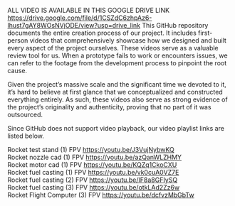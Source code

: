 ALL VIDEO IS AVAILABLE IN THIS GOOGLE DRIVE LINK https://drive.google.com/file/d/1CSZdC6zhpAz6-lhust7gAY8WOsNVjODE/view?usp=drive_link
This GitHub repository documents the entire creation process of our project. It includes first-person videos that comprehensively showcase how we designed and built every aspect of the project ourselves. These videos serve as a valuable review tool for us. When a prototype fails to work or encounters issues, we can refer to the footage from the development process to pinpoint the root cause.

Given the project’s massive scale and the significant time we devoted to it, it’s hard to believe at first glance that we conceptualized and constructed everything entirely. As such, these videos also serve as strong evidence of the project’s originality and authenticity, proving that no part of it was outsourced.

Since GitHub does not support video playback, our video playlist links are listed below.

Rocket test stand (1) FPV        https://youtu.be/J3VujNybwKQ  
Rocket nozzle cad (1) FPV        https://youtu.be/azQanWLZHMY  
Rocket motor cad (1) FPV         https://youtu.be/KQZq1CkoCXU  
Rocket fuel casting (1) FPV      https://youtu.be/vk0cuA0VZ7E  
Rocket fuel casting (2) FPV      https://youtu.be/IF8a8GFIySQ  
Rocket fuel casting (3) FPV      https://youtu.be/otkLAd2Zz6w  
Rocket Flight Computer (3) FPV   https://youtu.be/dcfvzMbGbTw  

